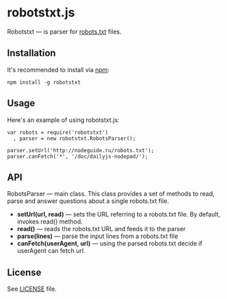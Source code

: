 robotstxt.js
============

Robotstxt — is parser for [robots.txt](www.robotstxt.org) files.

Installation
------------

It's recommended to install via [npm](https://github.com/isaacs/npm/):

    npm install -g robotstxt

Usage
-----

Here's an example of using robotstxt.js:

    var robots = require('robotstxt')
      , parser = new robotstxt.RobotsParser();

    parser.setUrl('http://nodeguide.ru/robots.txt');
    parser.canFetch('*', '/doc/dailyjs-nodepad/');

API
---

RobotsParser — main class. This class provides a set of methods to read,
parse and answer questions about a single robots.txt file.

  * **setUrl(url, read)** — sets the URL referring to a robots.txt file.
    By default, invokes read() method.
  * **read()** — reads the robots.txt URL and feeds it to the parser
  * **parse(lines)** — parse the input lines from a robots.txt file
  * **canFetch(userAgent, url)** — using the parsed robots.txt decide if
    userAgent can fetch url.

License
-------

See [LICENSE](https://github.com/ekalinin/robotstxt.js/blob/master/LICENSE)
file.
